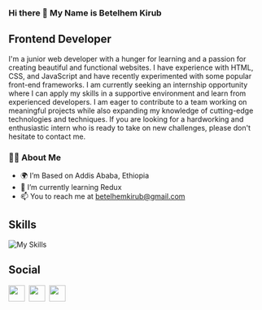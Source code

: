 ### Hi there 👋 My Name is Betelhem Kirub
## Frontend Developer

I'm a junior web developer with a hunger for learning and a passion for creating beautiful and functional websites. I have experience with HTML, CSS, and JavaScript and have recently experimented with some popular front-end frameworks. I am currently seeking an internship opportunity where I can apply my skills in a supportive environment and learn from experienced developers. I am eager to contribute to a team working on meaningful projects while also expanding my knowledge of cutting-edge technologies and techniques. If you are looking for a hardworking and enthusiastic intern who is ready to take on new challenges, please don't hesitate to contact me.

### 👩‍💻 About Me 

-  🌍 I’m Based on Addis Ababa, Ethiopia
-  🧠 I’m currently learning Redux
-  📫 You to reach me at betelhemkirub@gmail.com

## Skills

![My Skills](https://skillicons.dev/icons?i=html,css,sass,tailwind,react,git,github,)

## Social

<a href="https://www.twitter.com/klassno3" rel="nofollow"><img src="https://raw.githubusercontent.com/danielcranney/readme-generator/main/public/icons/socials/twitter.svg" width="32" height="32" style="max-width: 100%;"></a>&nbsp;
<a href="https://www.github.com/klassno3"><img src="https://raw.githubusercontent.com/danielcranney/readme-generator/main/public/icons/socials/github.svg" width="32" height="32" style="max-width: 100%;"></a>&nbsp;
<a href="https://www.linkedin.com/in/betelhem-kirub-7830a926b/" rel="nofollow"><img src="https://raw.githubusercontent.com/danielcranney/readme-generator/main/public/icons/socials/linkedin.svg" width="32" height="32" style="max-width: 100%;"></a> &nbsp;
